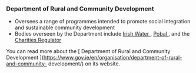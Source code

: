 ###  Department of Rural and Community Development

  * Oversees a range of programmes intended to promote social integration and sustainable community development 
  * Bodies overseen by the Department include [ Irish Water ](https://www.water.ie/) , [ Pobal ](https://www.pobal.ie/) , and the [ Charities Regulator ](https://www.charitiesregulator.ie/en)

You can read more about the [ Department of Rural and Community Development
](https://www.gov.ie/en/organisation/department-of-rural-and-community-
development/) on its website.
